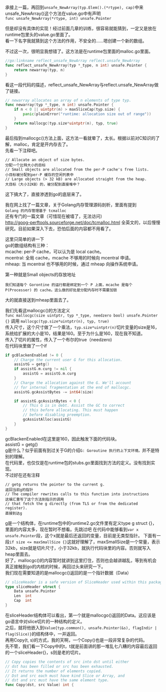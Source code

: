 承接上一篇，再回到`unsafe_NewArray(typ.Elem().(*rtype), cap)`中来  
unsafe_NewArray()这个方法在value.go中有声明  
`func unsafe_NewArray(*rtype, int) unsafe.Pointer`

但是却没有具体的实现！经过前面几章的训练，很容易就能猜到，一定又是放在runtime包里头的value.go里面了。  
看一下名字我就猜到这个方法的作用，不安全的……嗯创建一个新的数组。  

不过这一次，很明显我想错了。这方法是在runtime包里面的malloc.go里面。  
```go
//go:linkname reflect_unsafe_NewArray reflect.unsafe_NewArray
func reflect_unsafe_NewArray(typ *_type, n int) unsafe.Pointer {
	return newarray(typ, n)
}
```
看这一段代码的描述，reflect_unsafe_NewArray与reflect.unsafe_NewArray做了链接。

```go
// newarray allocates an array of n elements of type typ.
func newarray(typ *_type, n int) unsafe.Pointer {
	if n < 0 || uintptr(n) > maxSliceCap(typ.size) {
		panic(plainError("runtime: allocation size out of range"))
	}
	return mallocgc(typ.size*uintptr(n), typ, true)
}
```

最后指到mallocgc()方法上面，这方法一看就晕了，太长。根据以前对C知识的了解，malloc，肯定是开内存去了。  
先看一下注释吧。  
```
// Allocate an object of size bytes.
分配一个比特大小的目标
// Small objects are allocated from the per-P cache's free lists.
小目标被分配到per-P 缓存的空闲列表中
// Large objects (> 32 kB) are allocated straight from the heap.
大目标（大小32KB）的，被分配到直接堆中？
```
这下搞大了，直接渗透到go的底层来了。  

我在网上找了一篇文章，关于Golang内存管理源码剖析，里面有提到  
`Golang 的内存管理基于 tcmalloc`  
还有专门的一篇文章（可惜现在被墙了，无法访问）  
http://goog-perftools.sourceforge.net/doc/tcmalloc.html
全英文的，以后慢慢研究。目前如果深入下去，恐怕后面的内容都不用看了。  

这里只简单的讲一下   
go的数组结构有三种：  
mcache: per-P cache，可以认为是 local cache。  
mcentral: 全局 cache，mcache 不够用的时候向 mcentral 申请。  
mheap: 当 mcentral 也不够用的时候，通过 mheap 向操作系统申请。  

第一种就是Small objects的存放地址

`我们知道每个 Gorontine 的运行都是绑定到一个 P 上面，mcache 是每个 P(Processer) 的 cache。这么做的好处是分配内存时不需要加锁`

大的就直接送到mheap里面去了。

我们先看这mallocgc()的方法定义  
`func mallocgc(size uintptr, typ *_type, needzero bool) unsafe.Pointer {}`
调用
`mallocgc(typ.size*uintptr(n), typ, true)`  
传入尺寸，这个尺寸做了一个乘法，`typ.size*uintptr(n)`切片变量的size是16，系统给扩展的大小是10，结果是160。至于为什么是160，现在我不知道。  
传入了切片的属性，传入了一个布尔的true（needzero)  
在代码块里做了一个if  
```go
if gcBlackenEnabled != 0 {
	// Charge the current user G for this allocation.
	assistG = getg()
	if assistG.m.curg != nil {
		assistG = assistG.m.curg
	}
	// Charge the allocation against the G. We'll account
	// for internal fragmentation at the end of mallocgc.
	assistG.gcAssistBytes -= int64(size)

	if assistG.gcAssistBytes < 0 {
		// This G is in debt. Assist the GC to correct
		// this before allocating. This must happen
		// before disabling preemption.
		gcAssistAlloc(assistG)
	}
}
```	
gcBlackenEnabled在这里是160，因此触发下面的代码块。  
assistG = getg()  
g是什么？似乎前面有到过关于G的介绍`G: Goroutine 执行的上下文环境。`并不是特别的理解。  
在代码里，也仅仅是在runtime包的stubs.go里面找到方法的定义。没有找到实现。  
不过好在还有注释  
```
// getg returns the pointer to the current g.
返回当前g的指针
// The compiler rewrites calls to this function into instructions
这编汇重写了这个方法到指示的调用
// that fetch the g directly (from TLS or from the dedicated register).
直接到达g
```
g是一个结构体，在runtime包中的runtime2.go文件里有定义type g struct {}，里面的内容太多，现在暂时不想看。先跳过吧 
在代码中能够看到`var x unsafe.Pointer`段，这个x就是最后还返回的变量，目前是无类型指针。 
下面有一段`if size <= maxSmallSize {}`这就好理解了，maxSmallSize是一个常量，表示32kb，size就是切片尺寸，小于32kb，就执行代码块里的内容。否则就写入heap里面去。  
好了，mallocgc()的内容暂时就讲到这里打住，否则也会越讲越乱，等到有机会真正接触到go的内核的时候，再回过头来研究一下。  
我们现在需要知道的是mallocgc()返回的是一个指针数据（Data）  
```go
// sliceHeader is a safe version of SliceHeader used within this package.
type sliceHeader struct {
	Data unsafe.Pointer
	Len  int
	Cap  int
}
```
在sliceHeader结构体可以看出，第一个就是mallocgo()返回的Data。这应该是go语言中对slice切片的一种结构的定义。  
之后，就将他嵌入到`Value{typ.common(), unsafe.Pointer(&s), flagIndir | flag(Slice)}`的结构体中，一并返回。  
再用Copy(t, s)的方式，我的天啊，一个Copy()也是一段非常复杂的代码。  
先不管，我们看一下Copy中的t，t就是前面讲的那一堆乱七八糟的内容最后返回的一个sliceHeader{}，s则是老的切片。  

```go
// Copy copies the contents of src into dst until either
// dst has been filled or src has been exhausted.
// It returns the number of elements copied.
// Dst and src each must have kind Slice or Array, and
// dst and src must have the same element type.
func Copy(dst, src Value) int {
```
